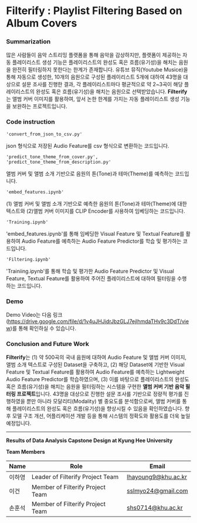 # Filterify : Playlist Filtering Based on Album Covers

### Summarization

많은 사람들이 음악 스트리밍 플랫폼을 통해 음악을 감상하지만, 플랫폼이 제공하는 자동 플레이리스트 생성 기능은 플레이리스트의 완성도 혹은 흐름(유기성)을 해치는 음원을 완전히 필터링하지 못한다는 한계가 존재합니다. 유튜브 뮤직(Youtube Musice)을 통해 자동으로 생성한, 10개의 음원으로 구성된 플레이리스트 5개에 대하여 43명을 대상으로 설문 조사를 진행한 결과, 각 플레이리스트마다 평균적으로 약 2~3곡이 해당 플레이리스트의 완성도 혹은 흐름(유기성)을 해치는 음원으로 선택받았습니다. **Filterify**는 앨범 커버 이미지를 활용하여, 앞서 논한 한계를 가지는 자동 플레이리스트 생성 기능을 보완하는 프로젝트입니다. 


### Code instruction
```
'convert_from_json_to_csv.py'
```

json 형식으로 저장된 Audio Feature를 csv 형식으로 변환하는 코드입니다. 

```
'predict_tone_theme_from_cover.py', 'predict_tone_theme_from_description.py'
```

앨범 커버 및 앨범 소개 기반으로 음원의 톤(Tone)과 테마(Theme)를 예측하는 코드입니다.

```
'embed_features.ipynb'
```

(1) 앨범 커버 및 앨범 소개 기반으로 예측한 음원의 톤(Tone)과 테마(Theme)에 대한 텍스트와 (2)앨범 커버 이미지를 CLIP Encoder를 사용하여 임베딩하는 코드입니다.

```
'Training.ipynb'
```

'embed_features.ipynb'를 통해 임베딩한 Visual Feature 및 Textual Feature를 활용하여 Audio Feature를 예측하는 Audio Feature Predictor를 학습 및 평가하는 코드입니다.

```
'Filtering.ipynb'
```

'Trainiing.ipynb'를 통해 학습 및 평가한 Audio Feature Predictor 및 Visual Feature, Textual Feature를 활용하여 주어진 플레이리스트에 대하여 필터링을 수행하는 코드입니다.


### Demo 

Demo Video는 다음 링크(https://drive.google.com/file/d/1v4uJHJidrJbzGLJ7ejlhmdaTHv9c3DdT/view)를 통해 확인하실 수 있습니다.


### Conclusion and Future Work

**Filterify**는 (1) 약 500곡의 국내 음원에 대하여 Audio Feature 및 앨범 커버 이미지, 앨범 소개 텍스트로 구성된 Dataset을 구축하고, (2) 해당 Dataset에 기반한 Visual Feature 및 Textual Feature를 활용하여 Audio Feature를 예측하는 Lightweight Audio Feature Predictor를 학습하였으며, (3) 이를 바탕으로 플레이리스트의 완성도 혹은 흐름(유기성)을 해치는 음원을 필터링하는 시스템을 구현한 **앨범 커버 기반 음악 필터링 프로젝트**입니다. 43명을 대상으로 진행한 설문 조사를 기반으로 정량적 평가를 진행하였을 뿐만 아니라 모달리티(Modality) 별 중요도를 분석함으로써, 앨범 커버를 통해 플레이리스트의 완성도 혹은 흐름(유기성)을 향상시킬 수 있음을 확인하였습니다. 향후 모델 구조 개선, 어플리케이션 개발 등을 통해 시스템의 정확도와 활용도를 더욱 높일 예정입니다.

* * *

**Results of Data Analysis Capstone Design at Kyung Hee University**

**Team Members**  

| Name   | Role                             | Email                     |
|--------|----------------------------------|---------------------------|
| 이하영 | Leader of Filterify Project Team | lhayoung9@khu.ac.kr       |
| 이건   | Member of Filterify Project Team | sslmyo24@gmail.com        |
| 손훈석 | Member of Filterify Project Team | shs0714@khu.ac.kr         |
